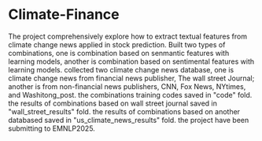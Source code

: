 # Climate-Finance
The project comprehensively explore how to extract textual features from climate change news applied in stock prediction.
Built two types of combinations, one is combination based on senmantic features with learning models, another is combination based on sentimental features with learning models.
collected two climate change news database, one is climate change news from financial news publisher, The wall street Journal; another is from non-financial news publishers, CNN, Fox News, NYtimes, and Washitong_post.
the combinations training codes saved in "code" fold.
the results of combinations based on wall street journal saved in "wall_street_results" fold.
the results of combinations based on another databased saved in "us_climate_news_results" fold.
the project have been submitting to EMNLP2025.

